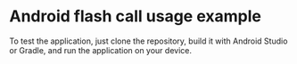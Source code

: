 # Android flash call usage example

To test the application, just clone the repository, build it with Android Studio or Gradle, and run the application on your device.